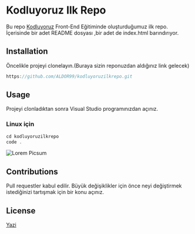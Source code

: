 # Kodluyoruz Ilk Repo

Bu repo [Kodluyoruz](https://www.kodluyoruz.org/) Front-End Eğitiminde oluşturduğumuz ilk repo. İçerisinde bir adet README dosyası ,bir adet de index.html barındırıyor.

## Installation

Öncelikle projeyi clonelayın.(Buraya sizin reponuzdan aldığınız link gelecek)

```javascript
https://github.com/ALDOR99/kodluyoruzilkrepo.git
```

## Usage

Projeyi clonladıktan sonra Visual Studio programınızdan açınız.

### Linux için

```javascript
cd kodluyoruzilkrepo
code .
```

![Lorem Picsum](https://picsum.photos/200/300)

## Contributions

Pull requestler kabul edilir. Büyük değişiklikler için önce neyi değiştirmek istediğinizi tartışmak için bir konu açınız.

## License

[Yazi](url)
